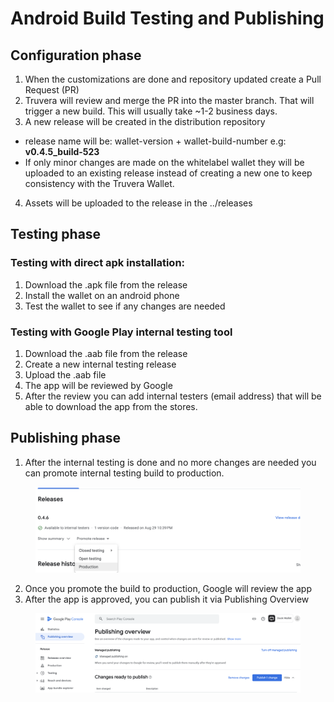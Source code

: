 # Android Build Testing and Publishing

## Configuration phase

1. When the customizations are done and repository updated create a Pull Request (PR)
2. Truvera will review and merge the PR into the master branch. That will trigger a new build. This will usually take \~1-2 business days.
3. A new release will be created in the distribution repository

* release name will be: wallet-version + wallet-build-number e.g: **v0.4.5\_build-523**
* If only minor changes are made on the whitelabel wallet they will be uploaded to an existing release instead of creating a new one to keep consistency with the Truvera Wallet.

4. Assets will be uploaded to the release in the ../releases

## Testing phase

### Testing with direct apk installation:

1. Download the .apk file from the release
2. Install the wallet on an android phone
3. Test the wallet to see if any changes are needed

### Testing with Google Play internal testing tool

1. Download the .aab file from the release
2. Create a new internal testing release
3. Upload the .aab file
4. The app will be reviewed by Google
5. After the review you can add internal testers (email address) that will be able to download the app from the stores.

## Publishing phase

1. After the internal testing is done and no more changes are needed you can promote internal testing build to production.

<figure><img src="../../../.gitbook/assets/Promote to Production.png" alt=""><figcaption></figcaption></figure>

2. Once you promote the build to production, Google will review the app
3. After the app is approved, you can publish it via Publishing Overview

<figure><img src="../../../.gitbook/assets/Publishing in Google.png" alt=""><figcaption></figcaption></figure>

